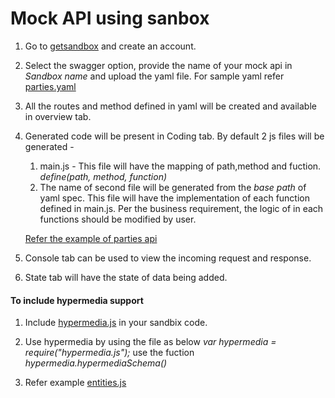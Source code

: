 # Mock API using sanbox

1. Go to [getsandbox](https://getsandbox.com) and create an account.

2. Select the swagger option, provide the name of your mock api in *Sandbox name* and upload the yaml file. For sample yaml refer [parties.yaml](https://bitbucket.org/cscdev/omnichannel-infrastructure/src/fe0bd6ecb1ce162d5a71e6a6aa51ba55fbbaea08/src/app-clientmanagement/docs/api-specs/?at=master)

3. All the routes and method defined in yaml will be created and available in overview tab.

4. Generated code will be present in Coding tab. By default 2 js files will be generated - 
	1. main.js -  This file will have the mapping of path,method and fuction.
					*define(path, method, function)*
	2. The name of second file will be generated from the *base path* of yaml spec. This file will have the implementation of each function defined in main.js. Per the business requirement, the logic of in each functions should be modified by user.

	[Refer the example of parties api](https://bitbucket.org/cscdev/omnichannel-infrastructure/src/fe0bd6ecb1ce162d5a71e6a6aa51ba55fbbaea08/src/app-clientmanagement/docs/api-sandbox-src/?at=master)

5. Console tab can be used to view the incoming request and response.

6. State tab will have the state of data being added.

#### To include hypermedia support

1. Include [hypermedia.js](https://bitbucket.org/cscdev/omnichannel-infrastructure/src/1c330f5cbdc11055708cee15223d6e456067b291/src/app-clientmanagement/docs/api-sandbox-src/hypermedia.js?at=master&fileviewer=file-view-default) in your sandbix code.

2. Use hypermedia by using the file as below 
		*var hypermedia = require("hypermedia.js");* 
		use the fuction *hypermedia.hypermediaSchema()*

3. Refer example [entities.js](https://bitbucket.org/cscdev/omnichannel-infrastructure/src/1c330f5cbdc11055708cee15223d6e456067b291/src/app-clientmanagement/docs/api-sandbox-src/entities.js?at=master&fileviewer=file-view-default)
